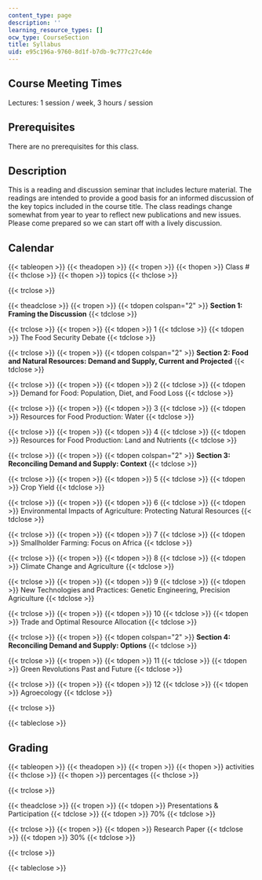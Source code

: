 ```yaml
---
content_type: page
description: ''
learning_resource_types: []
ocw_type: CourseSection
title: Syllabus
uid: e95c196a-9760-8d1f-b7db-9c777c27c4de
---
```


Course Meeting Times
--------------------

Lectures: 1 session / week, 3 hours / session

Prerequisites
-------------

There are no prerequisites for this class.

Description
-----------

This is a reading and discussion seminar that includes lecture material. The readings are intended to provide a good basis for an informed discussion of the key topics included in the course title. The class readings change somewhat from year to year to reflect new publications and new issues. Please come prepared so we can start off with a lively discussion.

Calendar
--------

{{< tableopen >}}
{{< theadopen >}}
{{< tropen >}}
{{< thopen >}}
Class #
{{< thclose >}}
{{< thopen >}}
topics
{{< thclose >}}

{{< trclose >}}

{{< theadclose >}}
{{< tropen >}}
{{< tdopen colspan="2" >}}
**Section 1: Framing the Discussion**
{{< tdclose >}}

{{< trclose >}}
{{< tropen >}}
{{< tdopen >}}
1
{{< tdclose >}}
{{< tdopen >}}
The Food Security Debate
{{< tdclose >}}

{{< trclose >}}
{{< tropen >}}
{{< tdopen colspan="2" >}}
**Section 2: Food and Natural Resources: Demand and Supply, Current and Projected**
{{< tdclose >}}

{{< trclose >}}
{{< tropen >}}
{{< tdopen >}}
2
{{< tdclose >}}
{{< tdopen >}}
Demand for Food: Population, Diet, and Food Loss
{{< tdclose >}}

{{< trclose >}}
{{< tropen >}}
{{< tdopen >}}
3
{{< tdclose >}}
{{< tdopen >}}
Resources for Food Production: Water
{{< tdclose >}}

{{< trclose >}}
{{< tropen >}}
{{< tdopen >}}
4
{{< tdclose >}}
{{< tdopen >}}
Resources for Food Production: Land and Nutrients
{{< tdclose >}}

{{< trclose >}}
{{< tropen >}}
{{< tdopen colspan="2" >}}
**Section 3: Reconciling Demand and Supply: Context**
{{< tdclose >}}

{{< trclose >}}
{{< tropen >}}
{{< tdopen >}}
5
{{< tdclose >}}
{{< tdopen >}}
Crop Yield
{{< tdclose >}}

{{< trclose >}}
{{< tropen >}}
{{< tdopen >}}
6
{{< tdclose >}}
{{< tdopen >}}
Environmental Impacts of Agriculture: Protecting Natural Resources
{{< tdclose >}}

{{< trclose >}}
{{< tropen >}}
{{< tdopen >}}
7
{{< tdclose >}}
{{< tdopen >}}
Smallholder Farming: Focus on Africa
{{< tdclose >}}

{{< trclose >}}
{{< tropen >}}
{{< tdopen >}}
8
{{< tdclose >}}
{{< tdopen >}}
Climate Change and Agriculture
{{< tdclose >}}

{{< trclose >}}
{{< tropen >}}
{{< tdopen >}}
9
{{< tdclose >}}
{{< tdopen >}}
New Technologies and Practices: Genetic Engineering, Precision Agriculture
{{< tdclose >}}

{{< trclose >}}
{{< tropen >}}
{{< tdopen >}}
10
{{< tdclose >}}
{{< tdopen >}}
Trade and Optimal Resource Allocation
{{< tdclose >}}

{{< trclose >}}
{{< tropen >}}
{{< tdopen colspan="2" >}}
**Section 4: Reconciling Demand and Supply: Options**
{{< tdclose >}}

{{< trclose >}}
{{< tropen >}}
{{< tdopen >}}
11
{{< tdclose >}}
{{< tdopen >}}
Green Revolutions Past and Future
{{< tdclose >}}

{{< trclose >}}
{{< tropen >}}
{{< tdopen >}}
12
{{< tdclose >}}
{{< tdopen >}}
Agroecology
{{< tdclose >}}

{{< trclose >}}

{{< tableclose >}}

Grading
-------

{{< tableopen >}}
{{< theadopen >}}
{{< tropen >}}
{{< thopen >}}
activities
{{< thclose >}}
{{< thopen >}}
percentages
{{< thclose >}}

{{< trclose >}}

{{< theadclose >}}
{{< tropen >}}
{{< tdopen >}}
Presentations & Participation
{{< tdclose >}}
{{< tdopen >}}
70%
{{< tdclose >}}

{{< trclose >}}
{{< tropen >}}
{{< tdopen >}}
Research Paper
{{< tdclose >}}
{{< tdopen >}}
30%
{{< tdclose >}}

{{< trclose >}}

{{< tableclose >}}